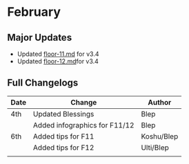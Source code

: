 # February

## Major Updates

* Updated [floor-11.md](../../floors/spire/floor-11.md "mention") for v3.4
* Updated [floor-12.md](../../floors/spire/floor-12.md "mention")for v3.4

## Full Changelogs

| Date | Change                        | Author     |
| ---- | ----------------------------- | ---------- |
| 4th  | Updated Blessings             | Blep       |
|      | Added infographics for F11/12 | Blep       |
| 6th  | Added tips for F11            | Koshu/Blep |
|      | Added tips for F12            | Ulti/Blep  |
|      |                               |            |

